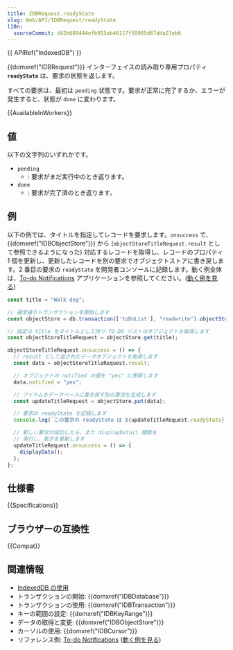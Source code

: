 ```yaml
---
title: IDBRequest.readyState
slug: Web/API/IDBRequest/readyState
l10n:
  sourceCommit: d42b609444efb915ab46117f59985d67dda21eb6
---
```


{{ APIRef("IndexedDB") }}

{{domxref("IDBRequest")}} インターフェイスの読み取り専用プロパティ **`readyState`** は、要求の状態を返します。

すべての要求は、最初は `pending` 状態です。要求が正常に完了するか、エラーが発生すると、状態が `done` に変わります。

{{AvailableInWorkers}}

## 値

以下の文字列のいずれかです。

- `pending`
  - : 要求がまだ実行中のとき返ります。
- `done`
  - : 要求が完了済のとき返ります。

## 例

以下の例では、タイトルを指定してレコードを要求します。`onsuccess` で、{{domxref("IDBObjectStore")}} から (`objectStoreTitleRequest.result` として参照できるようになった) 対応するレコードを取得し、レコードのプロパティ 1 個を更新し、更新したレコードを別の要求でオブジェクトストアに書き戻します。2 番目の要求の `readyState` を開発者コンソールに記録します。動く例全体は、[To-do Notifications](https://github.com/mdn/dom-examples/tree/main/to-do-notifications) アプリケーションを参照してください。([動く例を見る](https://mdn.github.io/dom-examples/to-do-notifications/))

```js
const title = "Walk dog";

// 通常通りトランザクションを開始します
const objectStore = db.transaction(['toDoList'], "readwrite").objectStore('toDoList');

// 指定の title をタイトルとして持つ TO-DO リストのオブジェクトを取得します
const objectStoreTitleRequest = objectStore.get(title);

objectStoreTitleRequest.onsuccess = () => {
  // result として返されたデータオブジェクトを取得します
  const data = objectStoreTitleRequest.result;

  // オブジェクトの notified の値を "yes" に更新します
  data.notified = "yes";

  // アイテムをデータベースに書き戻す別の要求を生成します
  const updateTitleRequest = objectStore.put(data);

  // 要求の readyState を記録します
  console.log(`この要求の readyState は ${updateTitleRequest.readyState} です`);

  // 新しい要求が成功したら、また displayData() 関数を
  // 実行し、表示を更新します
  updateTitleRequest.onsuccess = () => {
    displayData();
  };
};
```

## 仕様書

{{Specifications}}

## ブラウザーの互換性

{{Compat}}

## 関連情報

- [IndexedDB の使用](/ja/docs/Web/API/IndexedDB_API/Using_IndexedDB)
- トランザクションの開始: {{domxref("IDBDatabase")}}
- トランザクションの使用: {{domxref("IDBTransaction")}}
- キーの範囲の設定: {{domxref("IDBKeyRange")}}
- データの取得と変更: {{domxref("IDBObjectStore")}}
- カーソルの使用: {{domxref("IDBCursor")}}
- リファレンス例: [To-do Notifications](https://github.com/mdn/dom-examples/tree/main/to-do-notifications) ([動く例を見る](https://mdn.github.io/dom-examples/to-do-notifications/))
